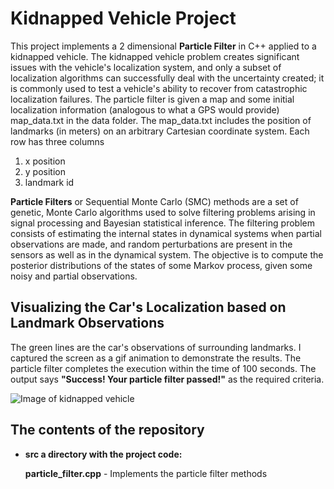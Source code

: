 
# Kidnapped Vehicle Project
This project implements a 2 dimensional **Particle Filter** in C++ applied to a kidnapped vehicle. The kidnapped vehicle problem creates significant issues with the vehicle's localization system, and only a subset of localization algorithms can successfully deal with the uncertainty created; it is commonly used to test a vehicle's ability to recover from catastrophic localization failures.
The particle filter is given a map and some initial localization information (analogous to what a GPS would provide) map_data.txt in the data folder. The map_data.txt includes the position of landmarks (in meters) on an arbitrary Cartesian coordinate system. Each row has three columns

1. x position
2. y position
3. landmark id 


**Particle Filters** or Sequential Monte Carlo (SMC) methods are a set of genetic, Monte Carlo algorithms used to solve filtering problems arising in signal processing and Bayesian statistical inference. The filtering problem consists of estimating the internal states in dynamical systems when partial observations are made, and random perturbations are present in the sensors as well as in the dynamical system. The objective is to compute the posterior distributions of the states of some Markov process, given some noisy and partial observations. 


## Visualizing the Car's Localization based on Landmark Observations
The green lines are the car's observations of surrounding landmarks. I captured the screen as a gif animation to demonstrate the results. The particle filter completes the execution within the time of 100 seconds. The output says **"Success! Your particle filter passed!"** as the required criteria. 

![Image of kidnapped vehicle](images/kidnappedvehicle.gif)



## The contents of the repository

 - **src a directory with the project code:**

    **particle_filter.cpp** - Implements the particle filter methods
